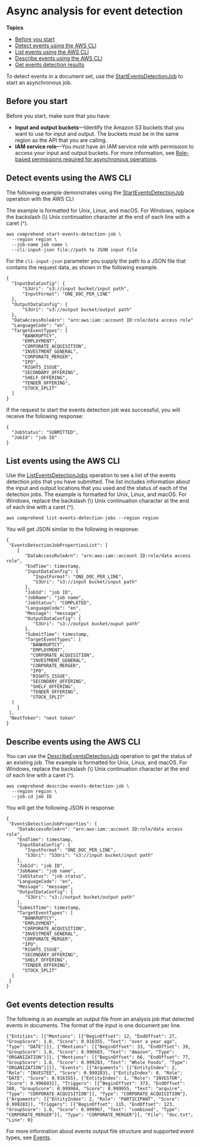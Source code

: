 # Async analysis for event detection<a name="get-started-api-events"></a>

**Topics**
+ [Before you start](#events-before)
+ [Detect events using the AWS CLI](#events-cli)
+ [List events using the AWS CLI](#list-events)
+ [Describe events using the AWS CLI](#describe-events)
+ [Get events detection results](#async-events)

To detect events in a document set, use the [StartEventsDetectionJob](https://docs.aws.amazon.com/comprehend/latest/APIReference/API_StartEventsDetectionJob.html) to start an asynchronous job\.

## Before you start<a name="events-before"></a>

Before you start, make sure that you have:
+ **Input and output buckets**—Identify the Amazon S3 buckets that you want to use for input and output\. The buckets must be in the same region as the API that you are calling\.
+ **IAM service role**—You must have an IAM service role with permission to access your input and output buckets\. For more information, see [Role\-based permissions required for asynchronous operations](access-control-managing-permissions.md#auth-role-permissions)\.

## Detect events using the AWS CLI<a name="events-cli"></a>

The following example demonstrates using the [StartEventsDetectionJob](https://docs.aws.amazon.com/comprehend/latest/APIReference/API_StartEventsDetectionJob.html) operation with the AWS CLI

The example is formatted for Unix, Linux, and macOS\. For Windows, replace the backslash \(\\\) Unix continuation character at the end of each line with a caret \(^\)\.

```
aws comprehend start-events-detection-job \
  --region region \
  --job-name job name \
  --cli-input-json file://path to JSON input file
```

For the `cli-input-json` parameter you supply the path to a JSON file that contains the request data, as shown in the following example\.

```
{
  "InputDataConfig": {
      "S3Uri": "s3://input bucket/input path",
      "InputFormat": "ONE_DOC_PER_LINE"
  },
  "OutputDataConfig": {
      "S3Uri": "s3://output bucket/output path"
  },
  "DataAccessRoleArn": "arn:aws:iam::account ID:role/data access role"
  "LanguageCode": "en",
  "TargetEventTypes": [
      "BANKRUPTCY",
      "EMPLOYMENT",
      "CORPORATE_ACQUISITION",
      "INVESTMENT_GENERAL",
      "CORPORATE_MERGER",
      "IPO",
      "RIGHTS_ISSUE",
      "SECONDARY_OFFERING",
      "SHELF_OFFERING",
      "TENDER_OFFERING",
      "STOCK_SPLIT"
  ]
}
```

If the request to start the events detection job was successful, you will receive the following response:

```
{
  "JobStatus": "SUBMITTED",
  "JobId": "job ID"
}
```

## List events using the AWS CLI<a name="list-events"></a>

Use the [ListEventsDetectionJobs](https://docs.aws.amazon.com/comprehend/latest/APIReference/API_ListEventsDetectionJobs.html) operation to see a list of the events detection jobs that you have submitted\. The list includes information about the input and output locations that you used and the status of each of the detection jobs\. The example is formatted for Unix, Linux, and macOS\. For Windows, replace the backslash \(\\\) Unix continuation character at the end of each line with a caret \(^\)\.

```
aws comprehend list-events-detection-jobs --region region 
```

You will get JSON similar to the following in response:

```
{
 "EventsDetectionJobPropertiesList": [
    {
       "DataAccessRoleArn": "arn:aws:iam::account ID:role/data access role",
       "EndTime": timestamp,
       "InputDataConfig": {
          "InputFormat": "ONE_DOC_PER_LINE",
          "S3Uri": "s3://input bucket/input path"
       },
       "JobId": "job ID",
       "JobName": "job name",
       "JobStatus": "COMPLETED",
       "LanguageCode": "en",
       "Message": "message",
       "OutputDataConfig": {
          "S3Uri": "s3://output bucket/ouput path"
       },
       "SubmitTime": timestamp,
       "TargetEventTypes": [
         "BANKRUPTCY",
         "EMPLOYMENT",
         "CORPORATE_ACQUISITION",
         "INVESTMENT_GENERAL",
         "CORPORATE_MERGER",
         "IPO",
         "RIGHTS_ISSUE",
         "SECONDARY_OFFERING",
         "SHELF_OFFERING",
         "TENDER_OFFERING",
         "STOCK_SPLIT"
  ]
    }
 ],
 "NextToken": "next token"
}
```

## Describe events using the AWS CLI<a name="describe-events"></a>

You can use the [DescribeEventsDetectionJob](https://docs.aws.amazon.com/comprehend/latest/APIReference/API_DescribeEventsDetectionJob.html) operation to get the status of an existing job\. The example is formatted for Unix, Linux, and macOS\. For Windows, replace the backslash \(\\\) Unix continuation character at the end of each line with a caret \(^\)\.

```
aws comprehend describe-events-detection-job \
  --region region \
  --job-id job ID
```

You will get the following JSON in response:

```
{
 "EventsDetectionJobProperties": {
    "DataAccessRoleArn": "arn:aws:iam::account ID:role/data access role",
    "EndTime": timestamp,
    "InputDataConfig": {
       "InputFormat": "ONE_DOC_PER_LINE",
       "S3Uri": "S3Uri": "s3://input bucket/input path"
    },
    "JobId": "job ID",
    "JobName": "job name",
    "JobStatus": "job status",
    "LanguageCode": "en",
    "Message": "message",
    "OutputDataConfig": {
       "S3Uri": "s3://output bucket/output path"
    },
    "SubmitTime": timestamp,
    "TargetEventTypes": [
      "BANKRUPTCY",
      "EMPLOYMENT",
      "CORPORATE_ACQUISITION",
      "INVESTMENT_GENERAL",
      "CORPORATE_MERGER",
      "IPO",
      "RIGHTS_ISSUE",
      "SECONDARY_OFFERING",
      "SHELF_OFFERING",
      "TENDER_OFFERING",
      "STOCK_SPLIT"
  ]
 }
}
```

## Get events detection results<a name="async-events"></a>

The following is an example an output file from an analysis job that detected events in documents\. The format of the input is one document per line\. 

```
{"Entities": [{"Mentions": [{"BeginOffset": 12, "EndOffset": 27, "GroupScore": 1.0, "Score": 0.916355, "Text": "over a year ago", "Type": "DATE"}]}, {"Mentions": [{"BeginOffset": 33, "EndOffset": 39, "GroupScore": 1.0, "Score": 0.996603, "Text": "Amazon", "Type": "ORGANIZATION"}]}, {"Mentions": [{"BeginOffset": 66, "EndOffset": 77, "GroupScore": 1.0, "Score": 0.999283, "Text": "Whole Foods", "Type": "ORGANIZATION"}]}], "Events": [{"Arguments": [{"EntityIndex": 2, "Role": "INVESTEE", "Score": 0.999283}, {"EntityIndex": 0, "Role": "DATE", "Score": 0.916355}, {"EntityIndex": 1, "Role": "INVESTOR", "Score": 0.996603}], "Triggers": [{"BeginOffset": 373, "EndOffset": 380, "GroupScore": 0.999984, "Score": 0.999955, "Text": "acquire", "Type": "CORPORATE_ACQUISITION"}], "Type": "CORPORATE_ACQUISITION"}, {"Arguments": [{"EntityIndex": 2, "Role": "PARTICIPANT", "Score": 0.999283}], "Triggers": [{"BeginOffset": 115, "EndOffset": 123, "GroupScore": 1.0, "Score": 0.999967, "Text": "combined", "Type": "CORPORATE_MERGER"}], "Type": "CORPORATE_MERGER"}], "File": "doc.txt", "Line": 0}
```

For more information about events output file structure and supported event types, see [Events](how-events.md)\.